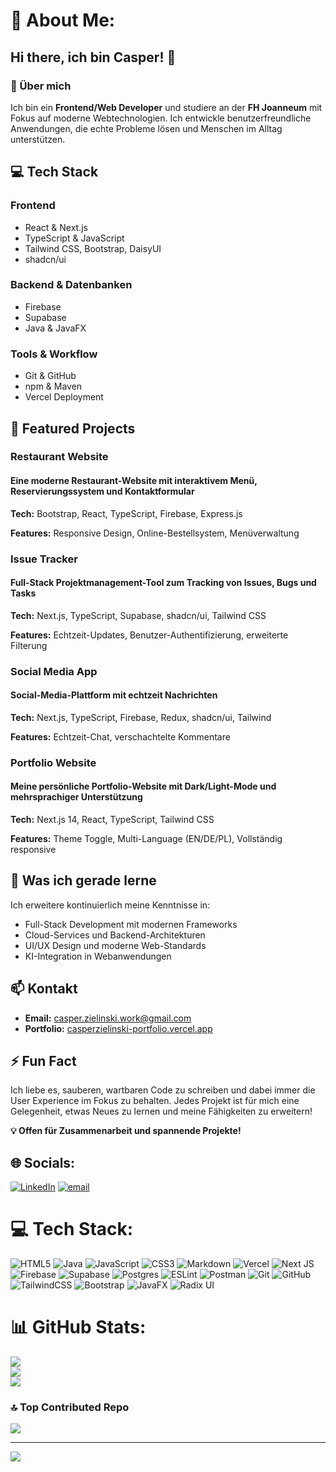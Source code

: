 # 💫 About Me:

## Hi there, ich bin Casper! 👋
### 🚀 Über mich

<p>
  Ich bin ein <strong>Frontend/Web Developer</strong> und studiere an der 
  <strong>FH Joanneum</strong> mit Fokus auf moderne Webtechnologien. 
  Ich entwickle benutzerfreundliche Anwendungen, die echte Probleme lösen 
  und Menschen im Alltag unterstützen.
</p>

<h2>💻 Tech Stack</h2>

<h3>Frontend</h3>
<ul>
  <li>React & Next.js</li>
  <li>TypeScript & JavaScript</li>
  <li>Tailwind CSS, Bootstrap, DaisyUI</li>
  <li>shadcn/ui</li>
</ul>

<h3>Backend & Datenbanken</h3>
<ul>
  <li>Firebase</li>
  <li>Supabase</li>
  <li>Java & JavaFX</li>
</ul>

<h3>Tools & Workflow</h3>
<ul>
  <li>Git & GitHub</li>
  <li>npm & Maven</li>
  <li>Vercel Deployment</li>
</ul>

<h2>🎯 Featured Projects</h2>

<h3>Restaurant Website</h3>
<h4>
  Eine moderne Restaurant-Website mit interaktivem Menü, Reservierungssystem 
  und Kontaktformular
</h4>
<p><strong>Tech:</strong> Bootstrap, React, TypeScript, Firebase, Express.js</p>
<p><strong>Features:</strong> Responsive Design, Online-Bestellsystem, Menüverwaltung</p>

<h3>Issue Tracker</h3>
<h4>
  Full-Stack Projektmanagement-Tool zum Tracking von Issues, Bugs und Tasks
</h4>
<p><strong>Tech:</strong> Next.js, TypeScript, Supabase, shadcn/ui, Tailwind CSS</p>
<p><strong>Features:</strong> Echtzeit-Updates, Benutzer-Authentifizierung, erweiterte Filterung</p>

<h3>Social Media App</h3>
<h4>Social-Media-Plattform mit echtzeit Nachrichten</h4>
<p><strong>Tech:</strong> Next.js, TypeScript, Firebase, Redux, shadcn/ui, Tailwind</p>
<p><strong>Features:</strong> Echtzeit-Chat, verschachtelte Kommentare</p>

<h3>Portfolio Website</h3>
<h4>
  Meine persönliche Portfolio-Website mit Dark/Light-Mode und mehrsprachiger 
  Unterstützung
</h4>
<p><strong>Tech:</strong> Next.js 14, React, TypeScript, Tailwind CSS</p>
<p><strong>Features:</strong> Theme Toggle, Multi-Language (EN/DE/PL), Vollständig responsive</p>

<h2>🌱 Was ich gerade lerne</h2>
<p>Ich erweitere kontinuierlich meine Kenntnisse in:</p>
<ul>
  <li>Full-Stack Development mit modernen Frameworks</li>
  <li>Cloud-Services und Backend-Architekturen</li>
  <li>UI/UX Design und moderne Web-Standards</li>
  <li>KI-Integration in Webanwendungen</li>
</ul>

<h2>📫 Kontakt</h2>
<ul>
  <li><strong>Email:</strong> <a href="mailto:casper.zielinski.work@gmail.com">casper.zielinski.work@gmail.com</a></li>
  <li><strong>Portfolio:</strong> <a href="https://casperzielinski-portfolio.vercel.app/">casperzielinski-portfolio.vercel.app</a></li>
</ul>

<h2>⚡ Fun Fact</h2>
<p>
  Ich liebe es, sauberen, wartbaren Code zu schreiben und dabei immer die 
  User Experience im Fokus zu behalten. Jedes Projekt ist für mich eine 
  Gelegenheit, etwas Neues zu lernen und meine Fähigkeiten zu erweitern!
</p>

<p><strong>💡 Offen für Zusammenarbeit und spannende Projekte!</strong></p>


## 🌐 Socials:
[![LinkedIn](https://img.shields.io/badge/LinkedIn-%230077B5.svg?logo=linkedin&logoColor=white)](https://linkedin.com/in/https://www.linkedin.com/in/casper-zielinski-ab6650348/) [![email](https://img.shields.io/badge/Email-D14836?logo=gmail&logoColor=white)](mailto:casper.zielinski.work@gmail.com) 

# 💻 Tech Stack:
![HTML5](https://img.shields.io/badge/html5-%23E34F26.svg?style=for-the-badge&logo=html5&logoColor=white) ![Java](https://img.shields.io/badge/java-%23ED8B00.svg?style=for-the-badge&logo=openjdk&logoColor=white) ![JavaScript](https://img.shields.io/badge/javascript-%23323330.svg?style=for-the-badge&logo=javascript&logoColor=%23F7DF1E) ![CSS3](https://img.shields.io/badge/css3-%231572B6.svg?style=for-the-badge&logo=css3&logoColor=white) ![Markdown](https://img.shields.io/badge/markdown-%23000000.svg?style=for-the-badge&logo=markdown&logoColor=white) ![Vercel](https://img.shields.io/badge/vercel-%23000000.svg?style=for-the-badge&logo=vercel&logoColor=white) ![Next JS](https://img.shields.io/badge/Next-black?style=for-the-badge&logo=next.js&logoColor=white) ![Firebase](https://img.shields.io/badge/firebase-a08021?style=for-the-badge&logo=firebase&logoColor=ffcd34) ![Supabase](https://img.shields.io/badge/Supabase-3ECF8E?style=for-the-badge&logo=supabase&logoColor=white) ![Postgres](https://img.shields.io/badge/postgres-%23316192.svg?style=for-the-badge&logo=postgresql&logoColor=white) ![ESLint](https://img.shields.io/badge/ESLint-4B3263?style=for-the-badge&logo=eslint&logoColor=white) ![Postman](https://img.shields.io/badge/Postman-FF6C37?style=for-the-badge&logo=postman&logoColor=white) ![Git](https://img.shields.io/badge/git-%23F05033.svg?style=for-the-badge&logo=git&logoColor=white) ![GitHub](https://img.shields.io/badge/github-%23121011.svg?style=for-the-badge&logo=github&logoColor=white) ![TailwindCSS](https://img.shields.io/badge/tailwindcss-%2338B2AC.svg?style=for-the-badge&logo=tailwind-css&logoColor=white) ![Bootstrap](https://img.shields.io/badge/bootstrap-%238511FA.svg?style=for-the-badge&logo=bootstrap&logoColor=white) ![JavaFX](https://img.shields.io/badge/javafx-%23FF0000.svg?style=for-the-badge&logo=javafx&logoColor=white) ![Radix UI](https://img.shields.io/badge/radix%20ui-161618.svg?style=for-the-badge&logo=radix-ui&logoColor=white)
# 📊 GitHub Stats:
![](https://github-readme-stats.vercel.app/api?username=casper-zielinski&theme=dark&hide_border=true&include_all_commits=true&count_private=true)<br/>
![](https://nirzak-streak-stats.vercel.app/?user=casper-zielinski&theme=dark&hide_border=true)<br/>
![](https://github-readme-stats.vercel.app/api/top-langs/?username=casper-zielinski&theme=dark&hide_border=true&include_all_commits=true&count_private=true&layout=compact)

### 🔝 Top Contributed Repo
![](https://github-contributor-stats.vercel.app/api?username=casper-zielinski&limit=5&theme=dark&combine_all_yearly_contributions=true)

---
[![](https://visitcount.itsvg.in/api?id=casper-zielinski&icon=2&color=1)](https://visitcount.itsvg.in)

<!-- Proudly created with GPRM ( https://gprm.itsvg.in ) -->
